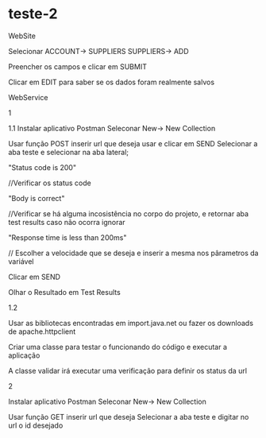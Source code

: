 # teste-2
WebSite

Selecionar ACCOUNT-> SUPPLIERS
           SUPPLIERS-> ADD

Preencher os campos e clicar em SUBMIT

Clicar em EDIT para saber se os dados foram realmente salvos

WebService

1

1.1
Instalar aplicativo Postman
Seleconar New-> New Collection

Usar função POST inserir url que deseja usar e clicar em SEND
Selecionar a aba teste e selecionar na aba lateral;

"Status code is 200"

//Verificar os status code

"Body is correct"

//Verificar se há alguma incosistência no corpo do projeto, e retornar aba test results caso não ocorra ignorar

"Response time is less than 200ms"

// Escolher a velocidade que se deseja e inserir a mesma nos pârametros da variável

Clicar em SEND

Olhar o Resultado em Test Results

1.2

Usar as bibliotecas encontradas em import.java.net ou fazer os downloads de apache.httpclient

Criar uma classe para testar o funcionando do código e executar a aplicação

A classe validar irá executar uma verificação para definir os status da url

2

Instalar aplicativo Postman
Seleconar New-> New Collection

Usar função GET inserir url que deseja
Selecionar a aba teste e digitar no url o id desejado
